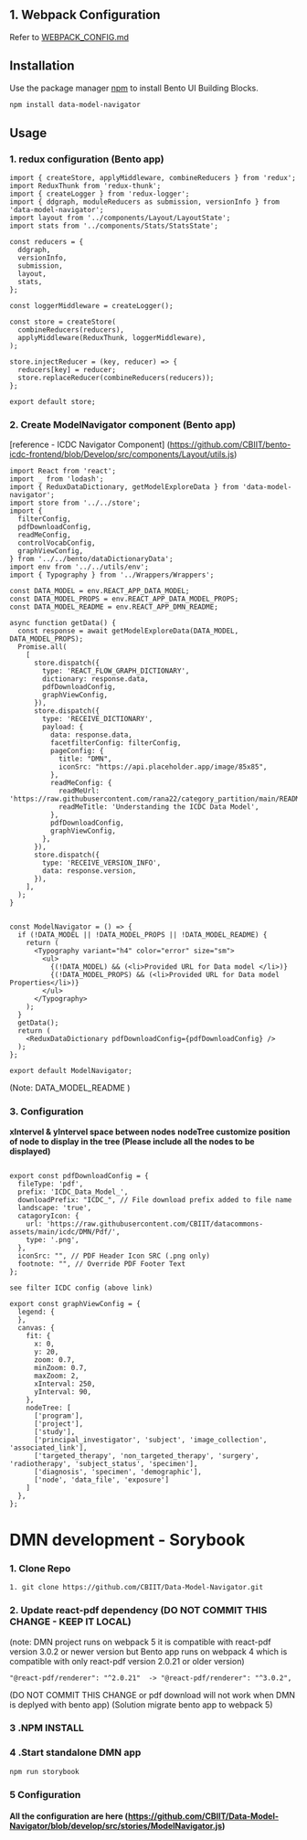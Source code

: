 ## 1. Webpack Configuration
Refer to [WEBPACK_CONFIG.md](https://github.com/CBIIT/Data-Model-Navigator/blob/documentation/WEBPACK_CONFIG.md)

## Installation

Use the package manager [npm](https://www.npmjs.com/) to install Bento UI Building Blocks.

```bash
npm install data-model-navigator
```

## Usage

### 1. redux configuration (Bento app)
``` store
import { createStore, applyMiddleware, combineReducers } from 'redux';
import ReduxThunk from 'redux-thunk';
import { createLogger } from 'redux-logger';
import { ddgraph, moduleReducers as submission, versionInfo } from 'data-model-navigator';
import layout from '../components/Layout/LayoutState';
import stats from '../components/Stats/StatsState';

const reducers = {
  ddgraph,
  versionInfo,
  submission,
  layout,
  stats,
};

const loggerMiddleware = createLogger();

const store = createStore(
  combineReducers(reducers),
  applyMiddleware(ReduxThunk, loggerMiddleware),
);

store.injectReducer = (key, reducer) => {
  reducers[key] = reducer;
  store.replaceReducer(combineReducers(reducers));
};

export default store;
```
### 2. Create ModelNavigator component (Bento app)
[reference - ICDC Navigator Component] (https://github.com/CBIIT/bento-icdc-frontend/blob/Develop/src/components/Layout/utils.js)
```react
import React from 'react';
import _ from 'lodash';
import { ReduxDataDictionary, getModelExploreData } from 'data-model-navigator';
import store from '../../store';
import {
  filterConfig,
  pdfDownloadConfig,
  readMeConfig,
  controlVocabConfig,
  graphViewConfig,
} from '../../bento/dataDictionaryData';
import env from '../../utils/env';
import { Typography } from '../Wrappers/Wrappers';

const DATA_MODEL = env.REACT_APP_DATA_MODEL;
const DATA_MODEL_PROPS = env.REACT_APP_DATA_MODEL_PROPS;
const DATA_MODEL_README = env.REACT_APP_DMN_README;

async function getData() {
  const response = await getModelExploreData(DATA_MODEL, DATA_MODEL_PROPS);
  Promise.all(
    [
      store.dispatch({
        type: 'REACT_FLOW_GRAPH_DICTIONARY',
        dictionary: response.data,
        pdfDownloadConfig,
        graphViewConfig,
      }),
      store.dispatch({
        type: 'RECEIVE_DICTIONARY',
        payload: {
          data: response.data,
          facetfilterConfig: filterConfig,
          pageConfig: {
            title: "DMN",
            iconSrc: "https://api.placeholder.app/image/85x85",
          },
          readMeConfig: {
            readMeUrl: 'https://raw.githubusercontent.com/rana22/category_partition/main/README.md',
            readMeTitle: 'Understanding the ICDC Data Model',
          },
          pdfDownloadConfig,
          graphViewConfig,
        },
      }),
      store.dispatch({
        type: 'RECEIVE_VERSION_INFO',
        data: response.version,
      }),
    ],
  );
}


const ModelNavigator = () => {
  if (!DATA_MODEL || !DATA_MODEL_PROPS || !DATA_MODEL_README) {
    return (
      <Typography variant="h4" color="error" size="sm">
        <ul>
          {(!DATA_MODEL) && (<li>Provided URL for Data model </li>)}
          {(!DATA_MODEL_PROPS) && (<li>Provided URL for Data model Properties</li>)}
        </ul>
      </Typography>
    );
  }
  getData();
  return (
    <ReduxDataDictionary pdfDownloadConfig={pdfDownloadConfig} />
  );
};

export default ModelNavigator;
```
(Note: DATA_MODEL_README )

### 3. Configuration
[reference - ICDC DMN Configuration]: https://github.com/CBIIT/bento-icdc-frontend/blob/Develop/src/bento/dataDictionaryData.js

**xIntervel & yIntervel space between nodes**
**nodeTree customize position of node to display in the tree (Please include all the nodes to be displayed)**

```

export const pdfDownloadConfig = {
  fileType: 'pdf',
  prefix: 'ICDC_Data_Model_',
  downloadPrefix: "ICDC_", // File download prefix added to file name
  landscape: 'true',
  catagoryIcon: {
    url: 'https://raw.githubusercontent.com/CBIIT/datacommons-assets/main/icdc/DMN/Pdf/',
    type: '.png',
  },
  iconSrc: "", // PDF Header Icon SRC (.png only)
  footnote: "", // Override PDF Footer Text
};

see filter ICDC config (above link)

export const graphViewConfig = {
  legend: {
  },
  canvas: {
    fit: {
      x: 0,
      y: 20,
      zoom: 0.7,
      minZoom: 0.7,
      maxZoom: 2,
      xInterval: 250,
      yInterval: 90,
    },
    nodeTree: [
      ['program'],
      ['project'],
      ['study'],
      ['principal_investigator', 'subject', 'image_collection', 'associated_link'],
      ['targeted_therapy', 'non_targeted_therapy', 'surgery', 'radiotherapy', 'subject_status', 'specimen'],
      ['diagnosis', 'specimen', 'demographic'],
      ['node', 'data_file', 'exposure']
    ]
  },
};

```

# DMN development - Sorybook


### 1. Clone Repo
```
1. git clone https://github.com/CBIIT/Data-Model-Navigator.git
```

### 2. Update react-pdf dependency (DO NOT COMMIT THIS CHANGE - KEEP IT LOCAL)
(note: DMN project runs on webpack 5 it is compatible with react-pdf version 3.0.2 or newer version but Bento app runs on webpack 4 which is compatible with only react-pdf version 2.0.21 or older version)
```
"@react-pdf/renderer": "^2.0.21"  -> "@react-pdf/renderer": "^3.0.2",
```
(DO NOT COMMIT THIS CHANGE or pdf download will not work when DMN is deplyed with bento app)
(Solution migrate bento app to webpack 5)

### 3 .NPM INSTALL

### 4 .Start standalone DMN app
```
npm run storybook
```
### 5 Configuration
#### All the configuration are here (https://github.com/CBIIT/Data-Model-Navigator/blob/develop/src/stories/ModelNavigator.js)

